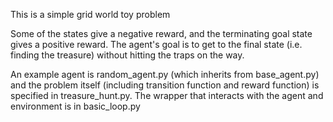 This is a simple grid world toy problem

Some of the states give a negative reward, and the terminating goal state
gives a positive reward. The agent's goal is to get to the final state (i.e.
finding the treasure) without hitting the traps on the way.

An example agent is random_agent.py (which inherits from base_agent.py) and the
problem itself (including transition function and reward function) is specified
in treasure_hunt.py. The wrapper that interacts with the agent and environment
is in basic_loop.py
